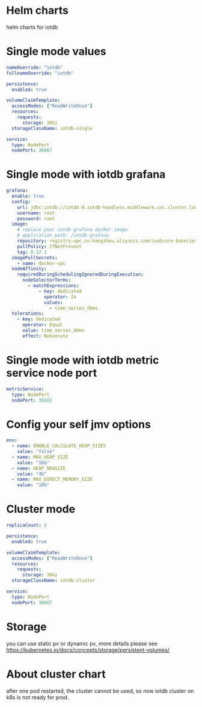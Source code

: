 # Helm charts
helm charts for iotdb

# Single mode values
```yaml
nameOverride: "iotdb"
fullnameOverride: "iotdb"

persistence:
  enabled: true

volumeClaimTemplate:
  accessModes: ["ReadWriteOnce"]
  resources:
    requests:
      storage: 30Gi
  storageClassName: iotdb-single

service:
  type: NodePort
  nodePort: 36667
```

# Single mode with iotdb grafana
```yaml
grafana:
  enable: true
  config:
    url: jdbc:iotdb://iotdb-0.iotdb-headless.middleware.svc.cluster.local:6667/
    username: root
    password: root
  image:
    # replace your iotdb-grafana docker image
    # application path: /iotdb-grafana
    repository: registry-vpc.cn-hangzhou.aliyuncs.com/ivehcore-base/iotdb-grafana
    pullPolicy: IfNotPresent
    tag: 0.12.1
  imagePullSecrets:
    - name: docker-vpc
  nodeAffinity:
    requiredDuringSchedulingIgnoredDuringExecution:
      nodeSelectorTerms:
        - matchExpressions:
            - key: dedicated
              operator: In
              values:
                - time_series_dbms
  tolerations:
    - key: dedicated
      operator: Equal
      value: time_series_dbms
      effect: NoExecute
```

# Single mode with iotdb metric service node port
```yaml
metricService:
  type: NodePort
  nodePort: 38181
```

# Config your self jmv options
```yaml
env:
  - name: ENABLE_CALCULATE_HEAP_SIZES
    value: "false"
  - name: MAX_HEAP_SIZE
    value: "16G"
  - name: HEAP_NEWSIZE
    value: "4G"
  - name: MAX_DIRECT_MEMORY_SIZE
    value: "10G"
```

# Cluster mode
```yaml
replicaCount: 3

persistence:
  enabled: true

volumeClaimTemplate:
  accessModes: ["ReadWriteOnce"]
  resources:
    requests:
      storage: 30Gi
  storageClassName: iotdb-cluster

service:
  type: NodePort
  nodePort: 30667
```

# Storage
you can use static pv or dynamic pv, more details please see https://kubernetes.io/docs/concepts/storage/persistent-volumes/

# About cluster chart
after one pod restarted, the cluster cannot be used, so now iotdb cluster on k8s is not ready for prod.
